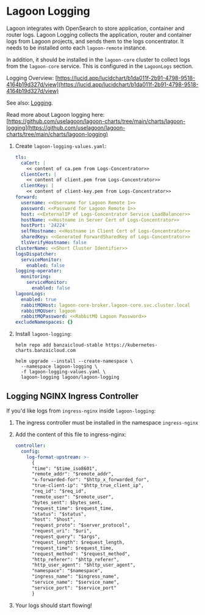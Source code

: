 # Lagoon Logging

Lagoon integrates with OpenSearch to store application, container and router logs. Lagoon Logging collects the application, router and container logs from Lagoon projects, and sends them to the logs concentrator.  It needs to be installed onto each `lagoon-remote` instance.

In addition, it should be installed in the `lagoon-core` cluster to collect logs from the `lagoon-core` service.  This is configured in the `LagoonLogs` section.

Logging Overview: [https://lucid.app/lucidchart/b1da011f-2b91-4798-9518-4164b19d327d/view](https://lucid.app/lucidchart/b1da011f-2b91-4798-9518-4164b19d327d/view)

See also: [Logging](../logging/logging.md).

Read more about Lagoon logging here: [https://github.com/uselagoon/lagoon-charts/tree/main/charts/lagoon-logging](https://github.com/uselagoon/lagoon-charts/tree/main/charts/lagoon-logging)

1. Create `lagoon-logging-values.yaml`:

    ```yaml title="lagoon-logging-values.yaml"
    tls:
      caCert: |
        << content of ca.pem from Logs-Concentrator>>
      clientCert: |
        << content of client.pem from Logs-Concentrator>>
      clientKey: |
        << content of client-key.pem from Logs-Concentrator>>
    forward:
      username: <<Username for Lagoon Remote 1>>
      password: <<Password for Lagoon Remote 1>>
      host: <<ExternalIP of Logs-Concentrator Service LoadBalancer>>
      hostName: <<Hostname in Server Cert of Logs-Concentrator>>
      hostPort: '24224'
      selfHostname: <<Hostname in Client Cert of Logs-Concentrator>>
      sharedKey: <<Generated ForwardSharedKey of Logs-Concentrator>>
      tlsVerifyHostname: false
    clusterName: <<Short Cluster Identifier>>
    logsDispatcher:
      serviceMonitor:
        enabled: false
    logging-operator:
      monitoring:
        serviceMonitor:
          enabled: false
    lagoonLogs:
      enabled: true
      rabbitMQHost: lagoon-core-broker.lagoon-core.svc.cluster.local
      rabbitMQUser: lagoon
      rabbitMQPassword: <<RabbitMQ Lagoon Password>>
    excludeNamespaces: {}
    ```

2. Install `lagoon-logging`:

    ```
    helm repo add banzaicloud-stable https://kubernetes-charts.banzaicloud.com

    helm upgrade --install --create-namespace \
      --namespace lagoon-logging \
      -f lagoon-logging-values.yaml \
      lagoon-logging lagoon/lagoon-logging
    ```

## Logging NGINX Ingress Controller

If you'd like logs from `ingress-nginx` inside `lagoon-logging`:

1. The ingress controller must be installed in the namespace `ingress-nginx`
2. Add the content of this file to ingress-nginx:

    ```yaml title="ingress-nginx log-format-upstream"
    controller:
      config:
        log-format-upstream: >-
          {
          "time": "$time_iso8601",
          "remote_addr": "$remote_addr",
          "x-forwarded-for": "$http_x_forwarded_for",
          "true-client-ip": "$http_true_client_ip",
          "req_id": "$req_id",
          "remote_user": "$remote_user",
          "bytes_sent": $bytes_sent,
          "request_time": $request_time,
          "status": "$status",
          "host": "$host",
          "request_proto": "$server_protocol",
          "request_uri": "$uri",
          "request_query": "$args",
          "request_length": $request_length,
          "request_time": $request_time,
          "request_method": "$request_method",
          "http_referer": "$http_referer",
          "http_user_agent": "$http_user_agent",
          "namespace": "$namespace",
          "ingress_name": "$ingress_name",
          "service_name": "$service_name",
          "service_port": "$service_port"
          }
    ```
3. Your logs should start flowing!
